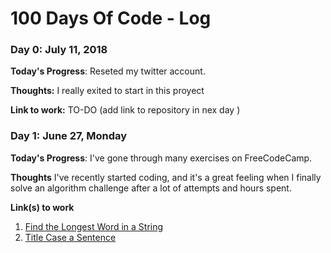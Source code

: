 # 100 Days Of Code - Log

### Day 0: July 11, 2018 

**Today's Progress**: Reseted my twitter account.

**Thoughts:** I really exited to start in this proyect 

**Link to work:** TO-DO (add link to repository in nex day )

### Day 1: June 27, Monday

**Today's Progress**: I've gone through many exercises on FreeCodeCamp.

**Thoughts** I've recently started coding, and it's a great feeling when I finally solve an algorithm challenge after a lot of attempts and hours spent.

**Link(s) to work**
1. [Find the Longest Word in a String](https://www.freecodecamp.com/challenges/find-the-longest-word-in-a-string)
2. [Title Case a Sentence](https://www.freecodecamp.com/challenges/title-case-a-sentence)
